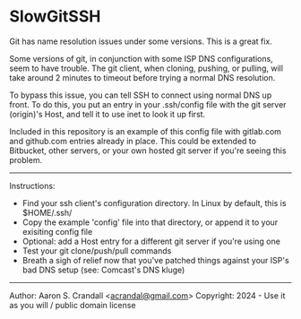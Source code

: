 # SlowGitSSH

Git has name resolution issues under some versions. This is a great fix.

Some versions of git, in conjunction with some ISP DNS configurations, seem to have trouble.
The git client, when cloning, pushing, or pulling, will take around 2 minutes to timeout before trying a normal DNS resolution.

To bypass this issue, you can tell SSH to connect using normal DNS up front.
To do this, you put an entry in your .ssh/config file with the git server (origin)'s Host, and tell it to use inet to look it up first.

Included in this repository is an example of this config file with gitlab.com and github.com entries already in place.
This could be extended to Bitbucket, other servers, or your own hosted git server if you're seeing this problem.

---

Instructions:

- Find your ssh client's configuration directory. In Linux by default, this is $HOME/.ssh/
- Copy the example 'config' file into that directory, or append it to your exisiting config file
- Optional: add a Host entry for a different git server if you're using one
- Test your git clone/push/pull commands
- Breath a sigh of relief now that you've patched things against your ISP's bad DNS setup (see: Comcast's DNS kluge)

---

Author: Aaron S. Crandall \<acrandal@gmail.com>
Copyright: 2024 - Use it as you will / public domain license
